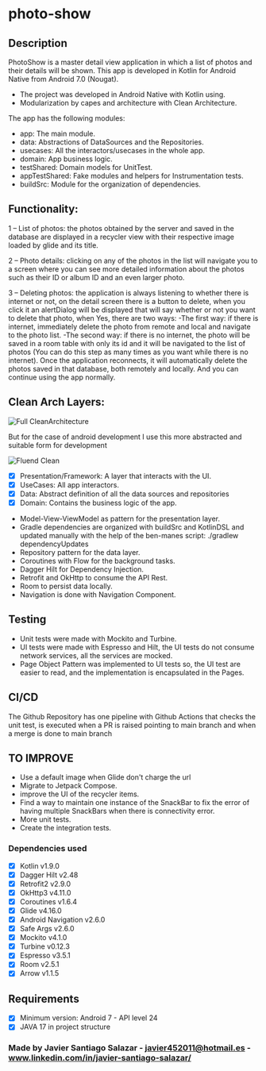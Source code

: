 # photo-show

## Description

PhotoShow is a master detail view application in which a list of photos and their details will be shown. This app is developed in Kotlin for Android Native from Android 7.0 (Nougat).

- The project was developed in Android Native with Kotlin using.
- Modularization by capes and architecture with Clean Architecture.

The app has the following modules:

- app: The main module.
- data: Abstractions of DataSources and the Repositories.
- usecases: All the interactors/usecases in the whole app.
- domain: App business logic.
- testShared: Domain models for UnitTest.
- appTestShared: Fake modules and helpers for Instrumentation tests.
- buildSrc: Module for the organization of dependencies.

## Functionality:

1 – List of photos: the photos obtained by the server and saved in the database are displayed in a recycler view with their respective image loaded by glide and its title.

2 – Photo details: clicking on any of the photos in the list will navigate you to a screen where you can see more detailed information about the photos such as their ID or album ID and an even larger photo.

3 – Deleting photos: the application is always listening to whether there is internet or not, on the detail screen there is a button to delete, when you click it an alertDialog will be displayed that will say whether or not you want to delete that photo, when Yes, there are two ways:
    -The first way: if there is internet, immediately delete the photo from remote and local and navigate to the photo list.
    -The second way: if there is no internet, the photo will be saved in a room table with only its id and it will be navigated to the list of photos (You can do this step as many times as you want while there is no internet).
    Once the application reconnects, it will automatically delete the photos saved in that database, both remotely and locally. And you can continue using the app normally.

## Clean Arch Layers:

![Full CleanArchitecture](https://user-images.githubusercontent.com/100961042/236562750-18dc2622-89c4-439f-87f0-ccb7c65fe221.png)

But for the case of android development I use this more abstracted and suitable form for development

![Fluend Clean](https://user-images.githubusercontent.com/100961042/236562816-881dc805-a1ed-4253-83a3-b3a835810e82.png)

- [x] Presentation/Framework: A layer that interacts with the UI.
- [x] UseCases: All app interactors.
- [x] Data: Abstract definition of all the data sources and repositories
- [x] Domain: Contains the business logic of the app.

- Model-View-ViewModel as pattern for the presentation layer.
- Gradle dependencies are organized with buildSrc and KotlinDSL and updated manually with the help of the ben-manes script: ./gradlew dependencyUpdates
- Repository pattern for the data layer.
- Coroutines with Flow for the background tasks.
- Dagger Hilt for Dependency Injection.
- Retrofit and OkHttp to consume the API Rest.
- Room to persist data locally.
- Navigation is done with Navigation Component.


## Testing

- Unit tests were made with Mockito and Turbine.
- UI tests were made with Espresso and Hilt, the UI tests do not consume network services, all the services are mocked.
- Page Object Pattern was implemented to UI tests so, the UI test are easier to read, and the implementation is encapsulated in the Pages.

## CI/CD

The Github Repository has one pipeline with Github Actions that checks the unit test, is executed when a PR is raised
pointing to main branch and when a merge is done to main branch

## TO IMPROVE

- Use a default image when Glide don't charge the url
- Migrate to Jetpack Compose.
- improve the UI of the recycler items.
- Find a way to maintain one instance of the SnackBar to fix the error of having multiple SnackBars when there is connectivity error.
- More unit tests.
- Create the integration tests.

### Dependencies used

- [x] Kotlin v1.9.0
- [x] Dagger Hilt v2.48
- [x] Retrofit2 v2.9.0
- [x] OkHttp3 v4.11.0
- [x] Coroutines v1.6.4
- [x] Glide v4.16.0
- [x] Android Navigation v2.6.0
- [x] Safe Args v2.6.0
- [x] Mockito v4.1.0
- [x] Turbine v0.12.3
- [x] Espresso v3.5.1
- [x] Room v2.5.1
- [x] Arrow v1.1.5

## Requirements

- [x] Minimum version: Android 7 - API level 24
- [x] JAVA 17 in project structure

### Made by Javier Santiago Salazar - javier452011@hotmail.es - www.linkedin.com/in/javier-santiago-salazar/
